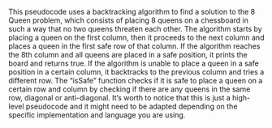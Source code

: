 This pseudocode uses a backtracking algorithm to find a solution to the 8 Queen problem, which consists of placing 8 queens on a chessboard in such a way that no two queens threaten each other.
The algorithm starts by placing a queen on the first column, then it proceeds to the next column and places a queen in the first safe row of that column.
If the algorithm reaches the 8th column and all queens are placed in a safe position, it prints the board and returns true.
If the algorithm is unable to place a queen in a safe position in a certain column, it backtracks to the previous column and tries a different row.
The “isSafe” function checks if it is safe to place a queen on a certain row and column by checking if there are any queens in the same row, diagonal or anti-diagonal.
It’s worth to notice that this is just a high-level pseudocode and it might need to be adapted depending on the specific implementation and language you are using.
